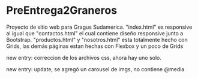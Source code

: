 # PreEntrega2Graneros
Proyecto de sitio web para Gragus Sudamerica.
"index.html" es responsive al igual que "contactos.html" el cual contiene diseño responsive junto a Bootstrap.
"productos.html" y "nosotros.html" esta totalmente hecho con Grids, las demás páginas estan hechas con Flexbox y un poco de Grids

new entry: correccion de los archivos css, ahora hay uno solo.

new entry: update, se agregó un carousel de imgs, no contiene @media

